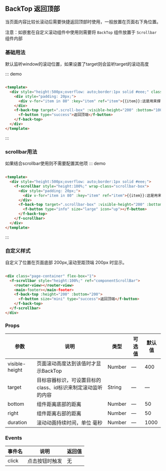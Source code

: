 ## BackTop 返回顶部

当页面内容比较长滚动后需要快捷返回顶部时使用，一般放置在页面右下角位置。

注意：如嵌套在自定义滚动组件中使用则需要将 `BackTop` 组件放置于 `Scrollbar` 组件内部

### 基础用法

默认监听window的滚动位置，如果设置了target则会监听target的滚动高度

::: demo

```html

<template>
  <div style="height:500px;overflow: auto;border:1px solid #eee;" class="scroll-box">
    <div style="padding: 20px;">
      <div v-for="item in 80" :key="item" ref="item">{{item}}:这是用来撑开内容的行...</div>
    </div>
    <f-back-top target=".scroll-box" :visible-height="200" :bottom="100">
      <f-button type="success">返回顶端</f-button>
    </f-back-top>
  </div>
</template>
```

:::

### scrollbar用法

如果结合scrollbar使用则不需要配置其他项
::: demo

```html

<template>
  <div style="height:500px;overflow: auto;border:1px solid #eee;">
    <f-scrollbar style="height:100%;" wrap-class="scrollbar-box">
      <div style="padding: 20px;">
        <div v-for="item in 80" :key="item" ref="item">{{item}}:这是用来撑开内容的行...</div>
      </div>
      <f-back-top target=".scrollbar-box" :visible-height="200" :bottom="100">
        <f-button type="info" size="large" icon="up"></f-button>
      </f-back-top>
    </f-scrollbar>
  </div>
</template>
```

:::

### 自定义样式

自定义了位置在页面底部 200px,滚动至距顶端 200px 时显示。

```html

<div class="page-container" flex-box="1">
  <f-scrollbar style="height:100%;" ref="componentScrollBar">
    <router-view></router-view>
    <main-footer></main-footer>
    <f-back-top :height="200" :bottom="200">
      <f-button size="mini" type="success">返回顶端</f-button>
    </f-back-top>
  </f-scrollbar>
</div>
```

### Props

| 参数      | 说明    | 类型      | 可选值       | 默认值   |
|---------- |-------- |---------- |-------------  |-------- |
| visible-height    | 页面滚动高度达到该值时才显示BackTop | Number    | — | 400   |
| target    | 目标容器标识，可设置目标的class、id标识来制定滚动监听的内容  | String    | — |  —    |
| bottom    | 组件距离底部的距离  | Number    | — | 50   |
| right    | 组件距离右部的距离  | Number    | — | 50   |
| duration    | 滚动动画持续时间，单位 毫秒  | Number    | — | 1000   |

### Events

| 事件名      | 说明    | 返回值      |
|---------- |-------- |---------- |
| click    | 点击按钮时触发 | 无    |

